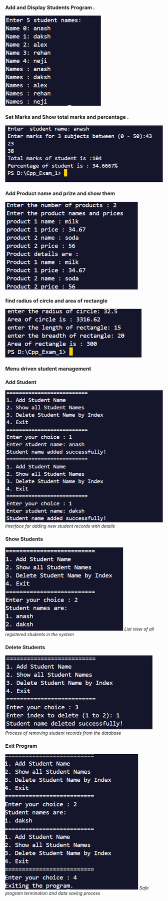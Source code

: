 ### Add and Display Students Program .
![alt text](ss/1.png)
### Set Marks and Show total marks and percentage .
![alt text](ss/2.png)
### Add Product name and prize and show them
![alt text](ss/3.png)
### find radius of circle and area of rectangle
![alt text](ss/4.png)

### Menu driven student management  
### Add Student
![Add Student Feature](ss/5(1).png)
*Interface for adding new student records with details*

### Show Students
![Display Students](ss/5(2).png)
*List view of all registered students in the system*

### Delete Students
![Delete Student](ss/5(3).png)
*Process of removing student records from the database*

### Exit Program
![Program Exit](ss/5(4).png)
*Safe program termination and data saving process*
